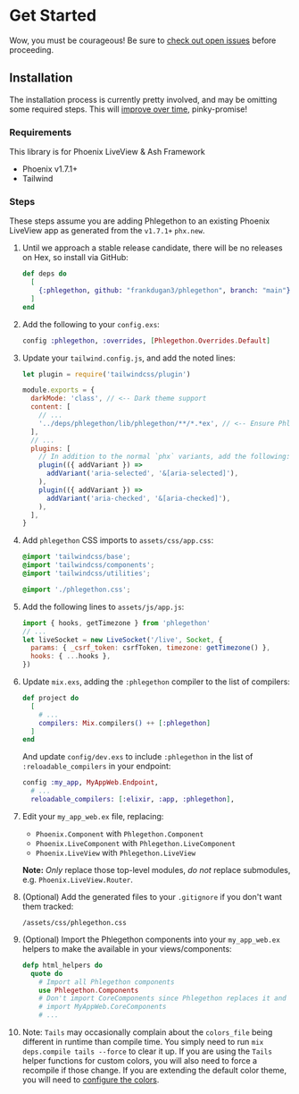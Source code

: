 # Get Started

Wow, you must be courageous! Be sure to [check out open issues](https://github.com/frankdugan3/phlegethon/issues) before proceeding.

## Installation

The installation process is currently pretty involved, and may be omitting some required steps. This will [improve over time](https://github.com/frankdugan3/phlegethon/issues/2), pinky-promise!

### Requirements

This library is for Phoenix LiveView & Ash Framework

- Phoenix v1.7.1+
- Tailwind

### Steps

These steps assume you are adding Phlegethon to an existing Phoenix LiveView app as generated from the `v1.7.1+` `phx.new`.

1. Until we approach a stable release candidate, there will be no releases on Hex, so install via GitHub:

   ```elixir
   def deps do
     [
       {:phlegethon, github: "frankdugan3/phlegethon", branch: "main"}
     ]
   end
   ```

2. Add the following to your `config.exs`:

   ```elixir
   config :phlegethon, :overrides, [Phlegethon.Overrides.Default]
   ```

3. Update your `tailwind.config.js`, and add the noted lines:

   ```js
   let plugin = require('tailwindcss/plugin')

   module.exports = {
     darkMode: 'class', // <-- Dark theme support
     content: [
       // ...
       '../deps/phlegethon/lib/phlegethon/**/*.*ex', // <-- Ensure Phlegethon components are included
     ],
     // ...
     plugins: [
       // In addition to the normal `phx` variants, add the following:
       plugin(({ addVariant }) =>
         addVariant('aria-selected', '&[aria-selected]'),
       ),
       plugin(({ addVariant }) =>
         addVariant('aria-checked', '&[aria-checked]'),
       ),
     ],
   }
   ```

4. Add `phlegethon` CSS imports to `assets/css/app.css`:

   ```css
   @import 'tailwindcss/base';
   @import 'tailwindcss/components';
   @import 'tailwindcss/utilities';

   @import './phlegethon.css';
   ```

5. Add the following lines to `assets/js/app.js`:

   ```js
   import { hooks, getTimezone } from 'phlegethon'
   // ...
   let liveSocket = new LiveSocket('/live', Socket, {
     params: { _csrf_token: csrfToken, timezone: getTimezone() },
     hooks: { ...hooks },
   })
   ```

6. Update `mix.exs`, adding the `:phlegethon` compiler to the list of compilers:

   ```elixir
   def project do
     [
       # ...
       compilers: Mix.compilers() ++ [:phlegethon]
     ]
   end
   ```

   And update `config/dev.exs` to include `:phlegethon` in the list of `:reloadable_compilers` in your endpoint:

   ```elixir
   config :my_app, MyAppWeb.Endpoint,
     # ...
     reloadable_compilers: [:elixir, :app, :phlegethon],
   ```

7. Edit your `my_app_web.ex` file, replacing:

   - `Phoenix.Component` with `Phlegethon.Component`
   - `Phoenix.LiveComponent` with `Phlegethon.LiveComponent`
   - `Phoenix.LiveView` with `Phlegethon.LiveView`

   **Note:** _Only_ replace those top-level modules, _do not_ replace submodules, e.g. `Phoenix.LiveView.Router`.

8. (Optional) Add the generated files to your `.gitignore` if you don't want them tracked:

   ```
   /assets/css/phlegethon.css
   ```

9. (Optional) Import the Phlegethon components into your `my_app_web.ex` helpers to make the available in your views/components:

   ```elixir
   defp html_helpers do
     quote do
       # Import all Phlegethon components
       use Phlegethon.Components
       # Don't import CoreComponents since Phlegethon replaces it and will conflict
       # import MyAppWeb.CoreComponents
       # ...
   ```

10. Note: `Tails` may occasionally complain about the `colors_file` being different in runtime than compile time. You simply need to run `mix deps.compile tails --force` to clear it up. If you are using the `Tails` helper functions for custom colors, you will also need to force a recompile if those change. If you are extending the default color theme, you will need to [configure the colors](https://github.com/zachdaniel/tails#colors).

